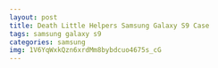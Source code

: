 ```yaml
---
layout: post
title: Death Little Helpers Samsung Galaxy S9 Case
tags: samsung galaxy s9
categories: samsung
img: 1V6YqWxkQzn6xrdMm8bybdcuo4675s_cG
---
```

